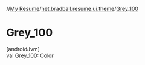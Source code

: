 //[My Resume](../../index.md)/[net.bradball.resume.ui.theme](index.md)/[Grey_100](-grey_100.md)

# Grey_100

[androidJvm]\
val [Grey_100](-grey_100.md): Color

